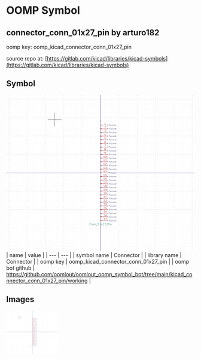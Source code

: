 # OOMP Symbol  
## connector_conn_01x27_pin  by arturo182  
  
oomp key: oomp_kicad_connector_conn_01x27_pin  
  
source repo at: [https://gitlab.com/kicad/libraries/kicad-symbols](https://gitlab.com/kicad/libraries/kicad-symbols)  
## Symbol  
  
[![working.png](working_600.png)](working.png)  
| name | value | 
| --- | --- | 
| symbol name | Connector | 
| library name | Connector | 
| oomp key | oomp_kicad_connector_conn_01x27_pin | 
| oomp bot github | https://github.com/oomlout/oomlout_oomp_symbol_bot/tree/main/kicad_connector_conn_01x27_pin/working | 
## Images  
  
[![working.png](working_140.png)](working.png)  
